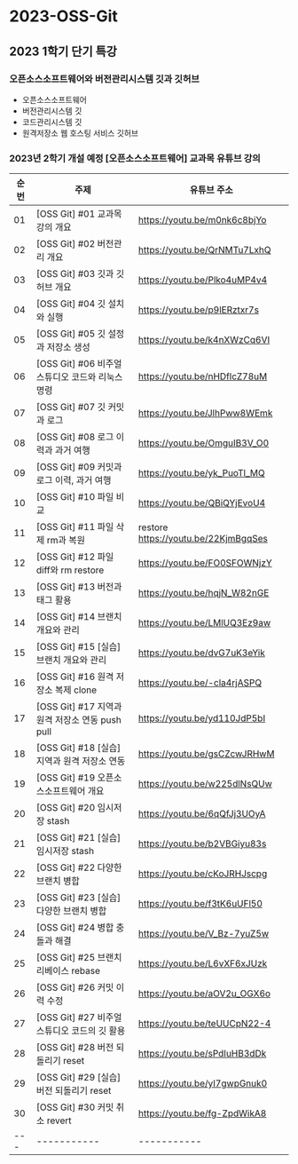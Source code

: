 # 2023-OSS-Git

## 2023 1학기 단기 특강

### 오픈소스소프트웨어와 버전관리시스템 깃과 깃허브
- 오픈소스소프트웨어
- 버전관리시스템 깃
- 코드관리시스템 깃
- 원격저장소 웹 호스팅 서비스 깃허브 

### 2023년 2학기 개설 예정 [오픈소스소프트웨어] 교과목 유튜브 강의

| 순번 | 주제 | 유튜브 주소 |
| ---  | ----------- | ----------- |
| 01 | [OSS Git] #01 교과목 강의 개요 | https://youtu.be/m0nk6c8bjYo |
| 02 | [OSS Git] #02 버전관리 개요 | https://youtu.be/QrNMTu7LxhQ |
| 03 | [OSS Git] #03 깃과 깃허브 개요 | https://youtu.be/Plko4uMP4v4 |
| 04 | [OSS Git] #04 깃 설치와 실행 | https://youtu.be/p9lERztxr7s |
| 05 | [OSS Git] #05 깃 설정과 저장소 생성 | https://youtu.be/k4nXWzCq6VI | 
| 06 | [OSS Git] #06 비주얼 스튜디오 코드와 리눅스 명령 | https://youtu.be/nHDflcZ78uM | 
| 07 | [OSS Git] #07 깃 커밋과 로그 | https://youtu.be/JlhPww8WEmk | 
| 08 | [OSS Git] #08 로그 이력과 과거 여행 | https://youtu.be/OmguIB3V_O0 | 
| 09 | [OSS Git] #09 커밋과 로그 이력, 과거 여행 | https://youtu.be/yk_PuoTl_MQ | 
| 10 | [OSS Git] #10 파일 비교 | https://youtu.be/QBiQYjEvoU4 | 
| 11 | [OSS Git] #11 파일 삭제 rm과 복원 | restore https://youtu.be/22KjmBgqSes | 
| 12 | [OSS Git] #12 파일 diff와 rm restore | https://youtu.be/FO0SFOWNjzY | 
| 13 | [OSS Git] #13 버전과 태그 활용 | https://youtu.be/hqjN_W82nGE | 
| 14 | [OSS Git] #14 브랜치 개요와 관리 | https://youtu.be/LMlUQ3Ez9aw | 
| 15 | [OSS Git] #15 [실습] 브랜치 개요와 관리 | https://youtu.be/dvG7uK3eYik | 
| 16 | [OSS Git] #16 원격 저장소 복제 clone | https://youtu.be/-cla4rjASPQ | 
| 17 | [OSS Git] #17 지역과 원격 저장소 연동 push pull | https://youtu.be/yd110JdP5bI |
| 18 | [OSS Git] #18 [실습] 지역과 원격 저장소 연동 | https://youtu.be/gsCZcwJRHwM |
| 19 | [OSS Git] #19 오픈소스소프트웨어 개요 | https://youtu.be/w225dlNsQUw | 
| 20 | [OSS Git] #20 임시저장 stash | https://youtu.be/6qQfJj3UOyA | 
| 21 | [OSS Git] #21 [실습] 임시저장 stash | https://youtu.be/b2VBGiyu83s | 
| 22 | [OSS Git] #22 다양한 브랜치 병합 | https://youtu.be/cKoJRHJscpg | 
| 23 | [OSS Git] #23 [실습] 다양한 브랜치 병합 | https://youtu.be/f3tK6uUFl50 | 
| 24 | [OSS Git] #24 병합 충돌과 해결 | https://youtu.be/V_Bz-7yuZ5w | 
| 25 | [OSS Git] #25 브랜치 리베이스 rebase | https://youtu.be/L6vXF6xJUzk | 
| 26 | [OSS Git] #26 커밋 이력 수정 | https://youtu.be/aOV2u_OGX6o | 
| 27 | [OSS Git] #27 비주얼스튜디오 코드의 깃 활용 | https://youtu.be/teUUCpN22-4 | 
| 28 | [OSS Git] #28 버전 되돌리기 reset | https://youtu.be/sPdIuHB3dDk | 
| 29 | [OSS Git] #29 [실습] 버전 되돌리기 reset | https://youtu.be/yI7gwpGnuk0 | 
| 30 | [OSS Git] #30 커밋 취소 revert | https://youtu.be/fg-ZpdWikA8 | 
| ---  | ----------- | ----------- |


